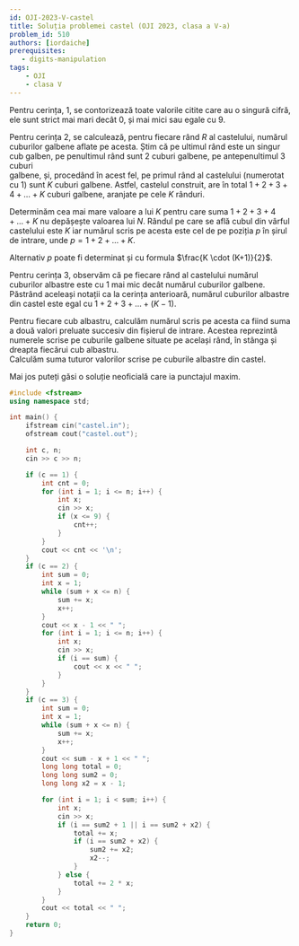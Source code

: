 ```yaml
---
id: OJI-2023-V-castel
title: Soluția problemei castel (OJI 2023, clasa a V-a)
problem_id: 510
authors: [iordaiche]
prerequisites:
   - digits-manipulation
tags:
    - OJI
    - clasa V
---
```



Pentru cerința, 1, se contorizează toate valorile citite care au o singură
cifră, ele sunt strict mai mari decât 0, și mai mici sau egale cu 9.  

Pentru cerința 2, se calculează, pentru fiecare rând $R$ al castelului, numărul
cuburilor galbene aflate pe acesta. Știm că pe ultimul rând este un singur cub
galben, pe penultimul rând sunt 2 cuburi galbene, pe antepenultimul 3 cuburi  
galbene, și, procedând în acest fel, pe primul rând al castelului (numerotat 
cu 1) sunt $K$ cuburi galbene. Astfel, castelul construit, are în total
$1+2+3+4+\ldots+K$ cuburi galbene, aranjate pe cele $K$ rânduri.  

Determinăm cea mai mare valoare a lui $K$ pentru care suma $1+2+3+4+\ldots+K$ nu
depășește valoarea lui $N$. Rândul pe care se află cubul din vârful castelului
este $K$ iar numărul scris pe acesta este cel de pe poziția $p$ în șirul de
intrare, unde $p = 1 + 2 + \ldots + K$.  

Alternativ $p$ poate fi determinat și cu formula $\frac{K \cdot (K+1)}{2}$.  

Pentru cerința 3, observăm că pe fiecare rând al castelului numărul cuburilor
albastre este cu 1 mai mic decât numărul cuburilor galbene. Păstrând aceleași
notații ca la cerința anterioară, numărul cuburilor albastre din castel este
egal cu $1+2+3+\ldots+(K-1)$.  

Pentru fiecare cub albastru, calculăm numărul scris pe acesta ca fiind suma a
două valori preluate succesiv din fișierul de intrare. Acestea reprezintă
numerele scrise pe cuburile galbene situate pe același rând, în stânga și
dreapta fiecărui cub albastru.  
Calculăm suma tuturor valorilor scrise pe cuburile albastre din castel.

Mai jos puteți găsi o soluție neoficială care ia punctajul maxim.

```cpp
#include <fstream>
using namespace std;

int main() {
    ifstream cin("castel.in");
    ofstream cout("castel.out");

    int c, n;
    cin >> c >> n;

    if (c == 1) {
        int cnt = 0;
        for (int i = 1; i <= n; i++) {
            int x;
            cin >> x;
            if (x <= 9) {
                cnt++;
            }
        }
        cout << cnt << '\n';
    }
    if (c == 2) {
        int sum = 0;
        int x = 1;
        while (sum + x <= n) {
            sum += x;
            x++;
        }
        cout << x - 1 << " ";
        for (int i = 1; i <= n; i++) {
            int x;
            cin >> x;
            if (i == sum) {
                cout << x << " ";
            }
        }
    }
    if (c == 3) {
        int sum = 0;
        int x = 1;
        while (sum + x <= n) {
            sum += x;
            x++;
        }
        cout << sum - x + 1 << " ";
        long long total = 0;
        long long sum2 = 0;
        long long x2 = x - 1;

        for (int i = 1; i < sum; i++) {
            int x;
            cin >> x;
            if (i == sum2 + 1 || i == sum2 + x2) {
                total += x;
                if (i == sum2 + x2) {
                    sum2 += x2;
                    x2--;
                }
            } else {
                total += 2 * x;
            }
        }
        cout << total << " ";
    }
    return 0;
}
```
